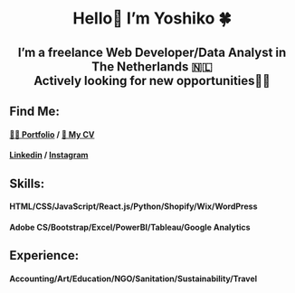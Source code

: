 <h1 align="center">Hello👋&nbsp;I’m&nbsp;Yoshiko&nbsp;🍀</h1>

<h2 align="center">I’m a freelance Web Developer/Data Analyst in The Netherlands&nbsp;🇳🇱<br>
Actively looking for new opportunities🙋‍♀️</h2>

<h2>Find Me:</h2>
<h4><a href="https://www.yoshikok.org/">🙎‍♀️ Portfolio</a> / <a href="https://www.yoshikok.org/_files/ugd/bd8bbb_2324b79f1b2b44d0ba934ec26646e36d.pdf">📄 My CV</a><br />
</h4>
<p align="left">
<h4><a href="https://www.linkedin.com/in/yoshiko-kikawa/?locale=en_US">Linkedin</a> / 
<a href="https://instagram.com/yoshikonome/" rel="nofollow">Instagram</a></h4>
 </p>     


<h2>Skills:</h2>
<h4>HTML/CSS/JavaScript/React.js/Python/Shopify/Wix/WordPress</h4>
<h4>Adobe CS/Bootstrap/Excel/PowerBI/Tableau/Google Analytics</h4>

<h2>Experience:</h2>
<h4>Accounting/Art/Education/NGO/Sanitation/Sustainability/Travel</h4>


<!--
**songlinesGOGO/songlinesGOGO** is a ✨ _special_ ✨ repository because its `README.md` (this file) appears on your GitHub profile.

Here are some ideas to get you started:

- 🔭 I’m currently working on ...
- 🌱 I’m currently learning ...
- 👯 I’m looking to collaborate on ...
- 🤔 I’m looking for help with ...
- 💬 Ask me about ...
- 📫 How to reach me: ...
- 😄 Pronouns: ...
- ⚡ Fun fact: ...
-->
